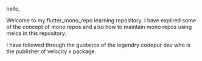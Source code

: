 hello, 

Welcome to my flutter_mono_repo learning repository. 
I have explired some of the concept of mono repos and also how to maintain mono repos using melos in this repository. 

I have followed through the guidance of the legendry codepur dev who is the publisher of velocity x package.
